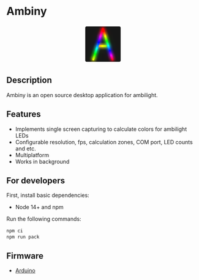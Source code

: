 # Ambiny

<p align="center">
    <img src="./assets/images/icon128x128.png" width="100" alt="Godot Engine logo">
</p>

## Description
Ambiny is an open source desktop application for ambilight.

## Features
 * Implements single screen capturing to calculate colors for ambilight LEDs
 * Configurable resolution, fps, calculation zones, COM port, LED counts and etc.
 * Multiplatform
 * Works in background

## For developers

First, install basic dependencies:
 * Node 14+ and npm

Run the following commands:

```
npm ci
npm run pack
```

## Firmware
* [Arduino](https://github.com/NNesh/ambiny-arduino-firmware)
